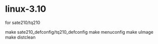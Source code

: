 # linux-3.10
for sate210/tq210

make sate210_defconfig/tq210_defconfig
make menuconfig
make uImage
make distclean